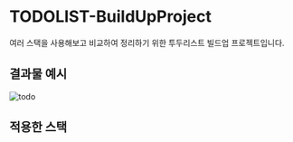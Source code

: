 # TODOLIST-BuildUpProject

여러 스택을 사용해보고 비교하여 정리하기 위한 투두리스트 빌드업 프로젝트입니다.

## 결과물 예시
![todo](https://github.com/minzziPark/TODOLIST-BuildUpProject/assets/86656147/f15886db-cd79-45e8-96da-29b22030ff7b)

## 적용한 스택

